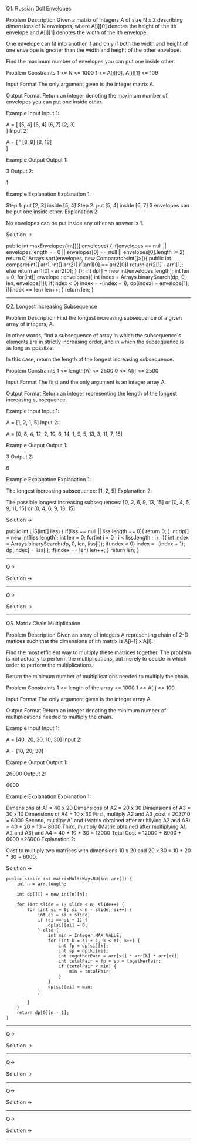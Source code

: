 Q1. Russian Doll Envelopes

Problem Description
Given a matrix of integers A of size N x 2 describing dimensions of N envelopes, where A[i][0] denotes the height of the ith envelope and A[i][1] denotes the width of the ith envelope.

One envelope can fit into another if and only if both the width and height of one envelope is greater than the width and height of the other envelope.

Find the maximum number of envelopes you can put one inside other.



Problem Constraints
1 <= N <= 1000
1 <= A[i][0], A[i][1] <= 109



Input Format
The only argument given is the integer matrix A.



Output Format
Return an integer denoting the maximum number of envelopes you can put one inside other.



Example Input
Input 1:

 A = [ 
         [5, 4]
         [6, 4]
         [6, 7]
         [2, 3]  
     ]
Input 2:

 A = [     '
         [8, 9]
         [8, 18]    
     ]


Example Output
Output 1:

 3
Output 2:

 1


Example Explanation
Explanation 1:

 Step 1: put [2, 3] inside [5, 4]
 Step 2: put [5, 4] inside [6, 7]
 3 envelopes can be put one inside other.
Explanation 2:

 No envelopes can be put inside any other so answer is 1.


Solution ->

public int maxEnvelopes(int[][] envelopes) {
    if(envelopes == null || envelopes.length == 0 
       || envelopes[0] == null || envelopes[0].length != 2)
        return 0;
    Arrays.sort(envelopes, new Comparator<int[]>(){
        public int compare(int[] arr1, int[] arr2){
            if(arr1[0] == arr2[0])
                return arr2[1] - arr1[1];
            else
                return arr1[0] - arr2[0];
       } 
    });
    int dp[] = new int[envelopes.length];
    int len = 0;
    for(int[] envelope : envelopes){
        int index = Arrays.binarySearch(dp, 0, len, envelope[1]);
        if(index < 0)
            index = -(index + 1);
        dp[index] = envelope[1];
        if(index == len)
            len++;
    }
    return len;
}

    
---------------------------------------------------------------------------------------------------------
Q2. Longest Increasing Subsequence

Problem Description
Find the longest increasing subsequence of a given array of integers, A.

In other words, find a subsequence of array in which the subsequence's elements are in strictly increasing order, and in which the subsequence is as long as possible.

In this case, return the length of the longest increasing subsequence.



Problem Constraints
1 <= length(A) <= 2500
0 <= A[i] <= 2500



Input Format
The first and the only argument is an integer array A.



Output Format
Return an integer representing the length of the longest increasing subsequence.



Example Input
Input 1:

 A = [1, 2, 1, 5]
Input 2:

 A = [0, 8, 4, 12, 2, 10, 6, 14, 1, 9, 5, 13, 3, 11, 7, 15]


Example Output
Output 1:

 3
Output 2:

 6


Example Explanation
Explanation 1:

 The longest increasing subsequence: [1, 2, 5]
Explanation 2:

 The possible longest increasing subsequences: [0, 2, 6, 9, 13, 15] or [0, 4, 6, 9, 11, 15] or [0, 4, 6, 9, 13, 15]


Solution ->

public int LIS(int[] liss) {
    if(liss == null || liss.length == 0){
        return 0;
    }
    int dp[] = new int[liss.length];
    int len = 0;
    for(int i = 0 ; i < liss.length ; i++){
        int index = Arrays.binarySearch(dp, 0, len, liss[i]);
        if(index < 0)
            index = -(index + 1);
        dp[index] = liss[i];
        if(index == len)
            len++;
    }
    return len;
}

    
---------------------------------------------------------------------------------------------------------

Q-> 


Solution ->

    
---------------------------------------------------------------------------------------------------------

Q-> 


Solution ->

    
---------------------------------------------------------------------------------------------------------

Q5. Matrix Chain Multiplication

Problem Description
Given an array of integers A representing chain of 2-D matices such that the dimensions of ith matrix is A[i-1] x A[i].

Find the most efficient way to multiply these matrices together. The problem is not actually to perform the multiplications, but merely to decide in which order to perform the multiplications.

Return the minimum number of multiplications needed to multiply the chain.



Problem Constraints
1 <= length of the array <= 1000
1 <= A[i] <= 100



Input Format
The only argument given is the integer array A.



Output Format
Return an integer denoting the minimum number of multiplications needed to multiply the chain.



Example Input
Input 1:

 A = [40, 20, 30, 10, 30]
Input 2:

 A = [10, 20, 30]


Example Output
Output 1:

 26000
Output 2:

 6000


Example Explanation
Explanation 1:

 Dimensions of A1 = 40 x 20
 Dimensions of A2 = 20 x 30
 Dimensions of A3 = 30 x 10
 Dimensions of A4 = 10 x 30
 First, multiply A2 and A3 ,cost = 20*30*10 = 6000
 Second, multilpy A1 and (Matrix obtained after multilying A2 and A3) =  40 * 20 * 10 = 8000
 Third, multiply (Matrix obtained after multiplying A1, A2 and A3) and A4 =  40 * 10 * 30 = 12000
 Total Cost = 12000 + 8000 + 6000 =26000
Explanation 2:

 Cost to multiply two matrices with dimensions 10 x 20 and 20 x 30 = 10 * 20 * 30 = 6000.


Solution ->

    public static int matrixMultiWaysBU(int arr[]) {
        int n = arr.length;

        int dp[][] = new int[n][n];

        for (int slide = 1; slide < n; slide++) {
            for (int si = 0; si < n - slide; si++) {
                int ei = si + slide;
                if (ei == si + 1) {
                    dp[si][ei] = 0;
                } else {
                    int min = Integer.MAX_VALUE;
                    for (int k = si + 1; k < ei; k++) {
                        int fp = dp[si][k];
                        int sp = dp[k][ei];
                        int togetherPair = arr[si] * arr[k] * arr[ei];
                        int totalPair = fp + sp + togetherPair;
                        if (totalPair < min) {
                            min = totalPair;
                        }
                    }
                    dp[si][ei] = min;
                }

            }
        }
        return dp[0][n - 1];
    }

    
---------------------------------------------------------------------------------------------------------

Q-> 


Solution ->

    
---------------------------------------------------------------------------------------------------------

Q-> 


Solution ->

    
---------------------------------------------------------------------------------------------------------

Q-> 


Solution ->

    
---------------------------------------------------------------------------------------------------------

Q-> 


Solution ->

    
---------------------------------------------------------------------------------------------------------


